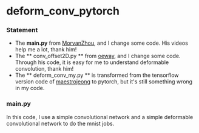 # deform_conv_pytorch

### Statement
- The **main.py** from [MorvanZhou](https://github.com/MorvanZhou/PyTorch-Tutorial/blob/master/tutorial-contents/401_CNN.py),  and I change some code. His videos help me a lot, thank him!  
- The ** conv_offset2D.py ** from [oeway](https://github.com/oeway/pytorch-deform-conv), and I change some code. Through his code, it is easy for me to understand deformable convolution, thank him!  
- The ** deform_conv_my.py ** is transformed from the tensorflow version code of [maestrojeong](https://github.com/maestrojeong/deformable_convnet) to pytorch, but it's still something wrong in my code.  

### main.py
In this code, I use a simple convolutional network and a simple deformable convolutional network to do the mnist jobs.
